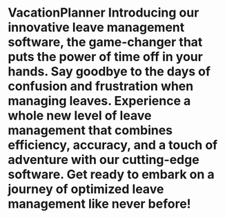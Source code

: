 # VacationPlanner Introducing our innovative leave management software, the game-changer that puts the power of time off in your hands. Say goodbye to the days of confusion and frustration when managing leaves. Experience a whole new level of leave management that combines efficiency, accuracy, and a touch of adventure with our cutting-edge software. Get ready to embark on a journey of optimized leave management like never before!

